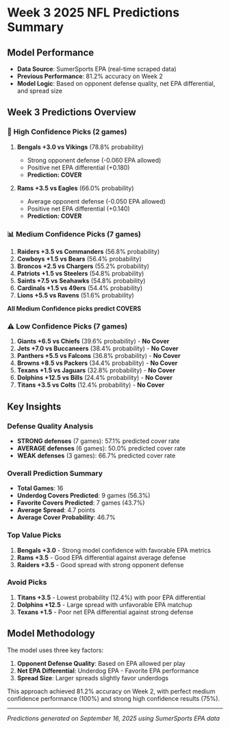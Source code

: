 # Week 3 2025 NFL Predictions Summary

## Model Performance
- **Data Source**: SumerSports EPA (real-time scraped data)
- **Previous Performance**: 81.2% accuracy on Week 2
- **Model Logic**: Based on opponent defense quality, net EPA differential, and spread size

## Week 3 Predictions Overview

### 🎯 **High Confidence Picks (2 games)**
1. **Bengals +3.0 vs Vikings** (78.8% probability)
   - Strong opponent defense (-0.060 EPA allowed)
   - Positive net EPA differential (+0.180)
   - **Prediction: COVER**

2. **Rams +3.5 vs Eagles** (66.0% probability)
   - Average opponent defense (-0.050 EPA allowed)
   - Positive net EPA differential (+0.140)
   - **Prediction: COVER**

### 📊 **Medium Confidence Picks (7 games)**
1. **Raiders +3.5 vs Commanders** (56.8% probability)
2. **Cowboys +1.5 vs Bears** (56.4% probability)
3. **Broncos +2.5 vs Chargers** (55.2% probability)
4. **Patriots +1.5 vs Steelers** (54.8% probability)
5. **Saints +7.5 vs Seahawks** (54.8% probability)
6. **Cardinals +1.5 vs 49ers** (54.4% probability)
7. **Lions +5.5 vs Ravens** (51.6% probability)

**All Medium Confidence picks predict COVERS**

### ⚠️ **Low Confidence Picks (7 games)**
1. **Giants +6.5 vs Chiefs** (39.6% probability) - **No Cover**
2. **Jets +7.0 vs Buccaneers** (38.4% probability) - **No Cover**
3. **Panthers +5.5 vs Falcons** (36.8% probability) - **No Cover**
4. **Browns +8.5 vs Packers** (34.4% probability) - **No Cover**
5. **Texans +1.5 vs Jaguars** (32.8% probability) - **No Cover**
6. **Dolphins +12.5 vs Bills** (24.4% probability) - **No Cover**
7. **Titans +3.5 vs Colts** (12.4% probability) - **No Cover**

## Key Insights

### Defense Quality Analysis
- **STRONG defenses** (7 games): 57.1% predicted cover rate
- **AVERAGE defenses** (6 games): 50.0% predicted cover rate  
- **WEAK defenses** (3 games): 66.7% predicted cover rate

### Overall Prediction Summary
- **Total Games**: 16
- **Underdog Covers Predicted**: 9 games (56.3%)
- **Favorite Covers Predicted**: 7 games (43.7%)
- **Average Spread**: 4.7 points
- **Average Cover Probability**: 46.7%

### Top Value Picks
1. **Bengals +3.0** - Strong model confidence with favorable EPA metrics
2. **Rams +3.5** - Good EPA differential against average defense
3. **Raiders +3.5** - Good spread with strong opponent defense

### Avoid Picks
1. **Titans +3.5** - Lowest probability (12.4%) with poor EPA differential
2. **Dolphins +12.5** - Large spread with unfavorable EPA matchup
3. **Texans +1.5** - Poor net EPA differential against strong defense

## Model Methodology
The model uses three key factors:
1. **Opponent Defense Quality**: Based on EPA allowed per play
2. **Net EPA Differential**: Underdog EPA - Favorite EPA performance
3. **Spread Size**: Larger spreads slightly favor underdogs

This approach achieved 81.2% accuracy on Week 2, with perfect medium confidence performance (100%) and strong high confidence results (75%).

---
*Predictions generated on September 16, 2025 using SumerSports EPA data*
